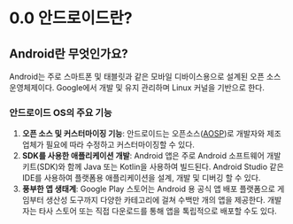 # 0.0 안드로이드란?

## Android란 무엇인가요? 
Android는 주로 스마트폰 및 태블릿과 같은 모바일 디바이스용으로 설계된 오픈 소스 운영체제이다.
Google에서 개발 및 유지 관리하며 Linux 커널을 기반으로 한다. 

### 안드로이드 OS의 주요 기능
1. **오픈 소스 및 커스터마이징 기능**: 안드로이드는 오픈소스([AOSP](https://source.android.com/))로 개발자와 제조업체가 필요에 따라 수정하고 커스터마이징할 수 있다. 
2. **SDK를 사용한 애플리케이션 개발**: Android 앱은 주로 Android 소프트웨어 개발 키트(SDK)와 함께 Java 또는 Kotlin을 사용하여 빌드된다. Android Studio 같은 IDE를 사용하여 플랫폼용 애플리케이션을 설계, 개발 및 디버깅 할 수 있다.
3. **풍부한 앱 생태계**: Google Play 스토어는 Android 용 공식 앱 배포 플랫폼으로 게임부터 생산성 도구까지 다양한 카테고리에 걸쳐 수백만 개의 앱을 제공한다. 개발자는 타사 스토어 또는 직접 다운로드를 통해 앱을 톡립적으로 배포할 수도 있다.



